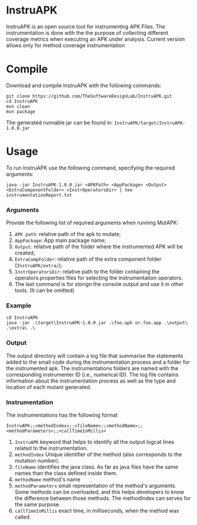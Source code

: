 # InstruAPK

InstruAPK is an open source tool for instrumenting APK Files. The instrumentation is done with the the purpose of collecting different coverage metrics when executing an APK under analysis. Current version allows only for method coverage instrumentation

# Compile
Download and compile InstruAPK with the following commands:
```
git clone https://github.com/TheSoftwareDesignLab/InstruAPK.git
cd InstruAPK
mvn clean
mvn package
```
The generated runnable jar can be found in: ``InstruAPK/target/InstruAPK-1.0.0.jar``

# Usage
To run InstruAPK use the following command, specifying the required arguments:
```
java -jar InstruAPK-1.0.0.jar <APKPath> <AppPackage> <Output> <ExtraComponentFolder> <InstrOperatorsDir> | tee instrumentationReport.txt
```
### Arguments
Provide the following list of required arguments when running MutAPK:
1. ``APK path``: relative path of the apk to mutate;
2. ``AppPackage``: App main package name;
3. ``Output``: relative path of the folder where the instrumented APK will be created;
4. ``ExtraCompFolder``:  relative path of the extra component folder (``InstruAPK/extra/``);
5. ``InstrOperatorsDir``: relative path to the folder containing the operators.properties files for selecting the instrumentation operators.
6. The last command is for storign the console output and use it in other tools. (It can be omitted)

### Example
```
cd InstruAPK
java -jar .\target\InstruAPK-1.0.0.jar .\foo.apk or.foo.app .\output\ .\extra\ .\
```

### Output
The output directory will contain a log file that summarise the statements added to the smali code during the instrumentation process and a folder for the instrumented apk. 
The instrumentations folders are named with the corresponding instrumenter ID (i.e., numerical ID). The log file contains information about the instrumentation process as well as the type and location of each mutant generated.

### Instrumentation
The instrumentations has the following format

``InstruAPK;;<methodIndex>;;<fileName>;;<methodName>;;<methodParameters>;;<callTimeInMillis>``

1. ``InstruAPK`` keyword that helps to identify all the output logcat lines related to the instrumentation.
2. ``methodIndex`` Unique identifier of the method (also corresponds to the mutation number).
3. ``fileName`` identifies the java class. As far as java files have the same names than the class defined inside them.
4. ``methodName`` method's name
5. ``methodParameters`` smali representation of the method's arguments. Some methods can be overloaded, and this helps developers to know the difference between those methods. The methodIndex can serves for the same purpose.
6. ``callTimeInMillis`` exact time, in milliseconds, when the method was called
